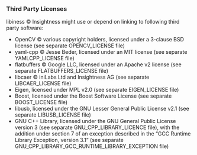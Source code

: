 ### Third Party Licenses
libiness © Insightness might use or depend on linking to following third party software:
- OpenCV © various copyright holders, licensed under a 3-clause BSD license (see separate OPENCV_LICENSE file)
- yaml-cpp © Jesse Beder, licensed under an MIT license (see separate YAMLCPP_LICENSE file)
- flatbuffers © Google LLC, licensed under an Apache v2 license (see separate FLATBUFFERS_LICENSE file)
- libcaer © iniLabs Ltd and Insightness AG (see separate LIBCAER_LICENSE file)
- Eigen, licensed under MPL v2.0 (see separate EIGEN_LICENSE file)
- Boost, licensed under the Boost Software License (see separate BOOST_LICENSE file)
- libusb, licensed under the GNU Lesser General Public License v2.1 (see separate LIBUSB_LICENSE file)
- GNU C++ Library, licensed under the  GNU General Public License version 3 (see separate GNU_CPP_LIBRARY_LICENCE file), with the addition under section 7 of an exception described in the “GCC Runtime Library Exception, version 3.1” (see separate GNU_CPP_LIBRARY_GCC_RUNTIME_LIBRARY_EXCEPTION file)